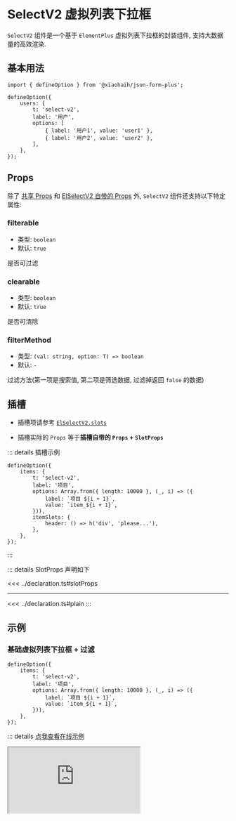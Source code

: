 # SelectV2 虚拟列表下拉框

`SelectV2` 组件是一个基于 `ElementPlus` 虚拟列表下拉框的封装组件, 支持大数据量的高效渲染.

## 基本用法

```tsx
import { defineOption } from '@xiaohaih/json-form-plus';

defineOption({
    users: {
        t: 'select-v2',
        label: '用户',
        options: [
            { label: '用户1', value: 'user1' },
            { label: '用户2', value: 'user2' },
        ],
    },
});
```

## Props

除了 [共享 Props](../shares/share-props.md) 和 [ElSelectV2 自带的 Props](https://element-plus.org/zh-CN/component/select-v2.html#attributes) 外, `SelectV2` 组件还支持以下特定属性:

### filterable

- 类型: `boolean`
- 默认: `true`

是否可过滤

### clearable

- 类型: `boolean`
- 默认: `true`

是否可清除

### filterMethod

- 类型: `(val: string, option: T) => boolean`
- 默认: `-`

过滤方法(第一项是搜索值, 第二项是筛选数据, 过滤掉返回 `false` 的数据)

## 插槽

- 插槽项请参考 [`ElSelectV2.slots`](https://element-plus.org/zh-CN/component/select-v2.html#slots)

- 插槽实际的 `Props` 等于**插槽自带的 `Props` + `SlotProps`**

::: details 插槽示例

```tsx
defineOption({
    items: {
        t: 'select-v2',
        label: '项目',
        options: Array.from({ length: 10000 }, (_, i) => ({
            label: `项目 ${i + 1}`,
            value: `item_${i + 1}`,
        })),
        itemSlots: {
            header: () => h('div', 'please...'),
        },
    },
});
```

:::

::: details SlotProps 声明如下

<<< ../declaration.ts#slotProps

---

<<< ../declaration.ts#plain
:::

## 示例

<script setup>
import Iframe from '../../vue-components/iframe.vue';
</script>

### 基础虚拟列表下拉框 + 过滤

```tsx
defineOption({
    items: {
        t: 'select-v2',
        label: '项目',
        options: Array.from({ length: 10000 }, (_, i) => ({
            label: `项目 ${i + 1}`,
            value: `item_${i + 1}`,
        })),
    },
});
```

::: details [点我查看在线示例](https://code.juejin.cn/pen/7545026229834154047)

<Iframe src="https://code.juejin.cn/pen/7545026229834154047" />
:::

### 远程数据 + 远程搜索数据

```tsx
defineOption({
    users: {
        t: 'select-v2',
        label: '用户',
        multiple: true,
        placeholder: '请选择',
        // 第一项是搜索值, 第二项是筛选数据, 过滤掉返回 false 的数据
        filterMethod: (val, option) => {
            return option.label.toLowerCase().includes(val.toLowerCase()) || option.value.toLowerCase().includes(val.toLowerCase());
        },
        async getOptions(callback, query) {
            const users = await searchUsers();
            callback(users);
        },
    },
    tags: {
        t: 'select-v2',
        label: '标签',
        placeholder: '请选择',
        // 开启远程搜索
        remote: true,
        multiple: true,
        async getOptions(callback, query, { filterValue }) {
            // filterValue 为远程搜索的值
            if (!filterValue) return callback([]);
            const users = await searchUsers(filterValue);
            callback(users);
        },
    },
});
```

::: details [点我查看在线示例](https://code.juejin.cn/pen/7545035332786978867)

<Iframe src="https://code.juejin.cn/pen/7545035332786978867" />
:::

## 注意事项

1. 支持 `ElFormItem` 组件所有的 `Props`
2. 支持 `ElSelectV2` 组件所有的 `Props`
3. `filterMethod` 和 `remoteMethod` 进行过调整, 示例请参考 [远程数据 + 远程搜索数据](#远程数据_+_远程搜索数据)

::: info tips: 当 `ElFormItem` 组件与 `ElSelectV2` 组件的 `Props` 冲突时

- 可通过 `formItemProps` 将属性传递给 `ElFormItem`

- 可通过 `staticProps` 将属性传递给 `ElSelectV2`

:::
